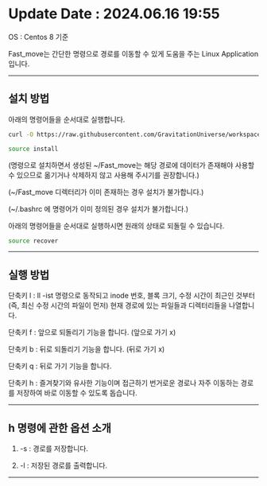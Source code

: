 

# Update Date : 2024.06.16 19:55

OS : Centos 8 기준

Fast_move는 간단한 명령으로 경로를 이동할 수 있게 도움을 주는  Linux Application입니다.

---

## 설치 방법

아래의 명령어들을 순서대로 실행합니다.

```sh
curl -O https://raw.githubusercontent.com/GravitationUniverse/workspace/Fast_move/install
```

```sh
source install
```

(명령으로 설치하면서 생성된 ~/Fast_move는 해당 경로에 데이터가 존재해야 사용할 수 있으므로 옮기거나 삭제하지 않고 사용해 주시기를 권장합니다.)

(~/Fast_move 디렉터리가 이미 존재하는 경우 설치가 불가합니다.)

(~/.bashrc 에 명령어가 이미 정의된 경우 설치가 불가합니다.)

아래의 명령어들을 순서대로 실행하시면 원래의 상태로 되돌릴 수 있습니다.

```sh
source recover
```

---

## 실행 방법

단축키 l : ll -ist 명령으로 동작되고 inode 번호, 블록 크기, 수정 시간이 최근인 것부터 (즉, 최신 수정 시간의 파일이 먼저) 현재 경로에 있는 파일들과 디렉터리들을 나열합니다.

단축키 f : 앞으로 되돌리기 기능을 합니다. (앞으로 가기 x) 

단축키 b : 뒤로 되돌리기 기능을 합니다. (뒤로 가기 x)

단축키 q : 뒤로 가기 기능을 합니다.

단축키 h : 즐겨찾기와 유사한 기능이며 접근하기 번거로운 경로나 자주 이동하는 경로를 저장하여 바로 이동할 수 있도록 돕습니다.

---

## h 명령에 관한 옵션 소개

1. -s : 경로를 저장합니다.

2. -l : 저장된 경로를 출력합니다.

---
